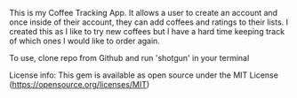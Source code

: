 This is my Coffee Tracking App.  It allows a user to create an account and once inside of their account, they can add coffees and ratings to their lists.  I created this as I like to try new coffees but I have a hard time keeping track of which ones I would like to order again.  

To use, clone repo from Github and run 'shotgun' in your terminal

License info: This gem is available as open source under the MIT License (https://opensource.org/licenses/MIT)

